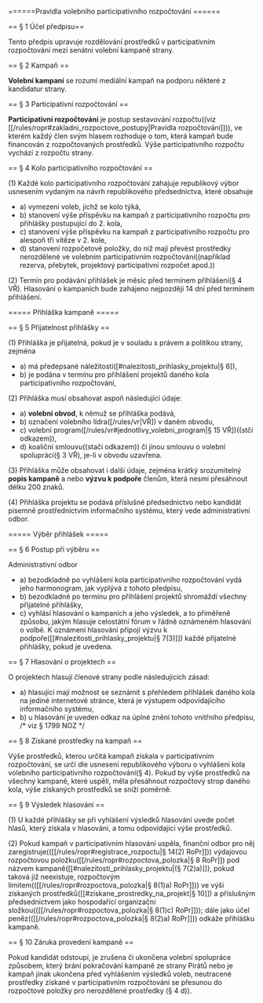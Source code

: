 ======Pravidla volebního participativního rozpočtování ======

== § 1 Účel předpisu==

Tento předpis upravuje rozdělování prostředků v participativním rozpočtování mezi senátní volební kampaně strany.

== § 2 Kampaň ==

**Volební kampaní** se rozumí mediální kampaň na podporu některé z kandidatur strany.  

== § 3 Participativní rozpočtování ==

**Participativní rozpočtování** je postup sestavování rozpočtu((viz [[/rules/ropr#zakladni_rozpoctove_postupy|Pravidla rozpočtování]])), ve kterém každý člen svým hlasem rozhoduje o tom, která kampaň bude financován z rozpočtovaných prostředků. Výše participativního rozpočtu vychází z rozpočtu strany. 

== § 4 Kolo participativního rozpočtování ==

(1) Každé kolo participativního rozpočtování zahajuje republikový výbor usnesením vydaným na návrh republikového předsednictva, které obsahuje
  * a) vymezení voleb, jichž se kolo týká,
  * b) stanovení výše příspěvku na kampaň z participativního rozpočtu pro přihlášky postupující do 2. kola,
  * c) stanovení výše příspěvku na kampaň z participativního rozpočtu pro alespoň tři vítěze v 2. kole,
  * d) stanovení rozpočetové položky, do níž mají převést prostředky nerozdělené ve volebním participativním rozpočtování((například rezerva, přebytek, projektový participativní rozpočet apod.))
 
(2) Termín pro podávání přihlášek je měsíc před termínem přihlášení(§ 4 VŘ). Hlasování o kampaních bude zahájeno nejpozději 14 dní před termínem přihlášení.

===== Přihláška kampaně  =====

== § 5 Přijatelnost přihlášky ==

(1) Přihláška je  přijatelná, pokud je v souladu s právem a politikou strany, zejména 
  * a) má předepsané náležitosti([#nalezitosti_prihlasky_projektu|§ 6]),
  * b) je podána v termínu pro přihlášení projektů daného kola participativního rozpočtování, 

(2) Přihláška musí obsahovat aspoň následující údaje:
  * a) **volební obvod**, k němuž se přihláška podává,
  * b) označení volebního lídra([/rules/vr|VŘ]) v daném obvodu,
  * c) volební program([/rules/vr#jednotlivy_volebni_program|§ 15 VŘ])((stčí odkazem)),
  * d) koaliční smlouvu((stačí odkazem)) či jinou smlouvu o volební spolupráci(§ 3 VŘ), je-li v obvodu uzavřena. 

(3) Přihláška může obsahovat i další údaje, zejména krátký srozumitelný **popis kampaně** a nebo **výzvu k podpoře** členům, která nesmí přesáhnout délku 200 znaků.

(4) Přihláška projektu se podává příslušné předsednictvo nebo kandidát písemně prostřednictvím informačního systému, který vede administrativní odbor.

===== Výběr přihlášek =====

== § 6 Postup při výběru ==

Administrativní odbor 
  * a) bezodkladně po vyhlášení kola participativního rozpočtování vydá jeho harmonogram, jak vyplývá z tohoto předpisu,
  * b) bezodkladně po termínu pro přihlášení projektů shromáždí všechny přijatelné přihlášky,
  * c) vyhlásí hlasování o kampaních a jeho výsledek, a to přiměřeně způsobu, jakým hlasuje celostátní fórum v řádně oznámeném hlasování o volbě. K oznámení hlasování připojí výzvu k podpoře([[#nalezitosti_prihlasky_projektu|§ 7(3)]]) každé přijatelné přihlášky, pokud je uvedena.

== § 7 Hlasování o projektech ==

O projektech hlasují členové strany podle následujících zásad:
  * a) hlasující mají možnost se seznámit s přehledem přihlášek daného kola na jediné internetové stránce, která je výstupem odpovídajícího informačního systému,
  * b) u hlasování je uveden odkaz na úplné znění tohoto vnitřního předpisu, /* viz § 1799 NOZ */ 

== § 8 Získané prostředky na kampaň ==

Výše prostředků, kterou určitá kampaň získala v participativním rozpočtování, se určí dle usnesení republikového výboru o vyhlášení kola volebního participativního rozpočtování(§ 4). Pokud by výše prostředků na všechny kampaně, které uspěli, měla přesáhnout rozpočtový strop daného kola, výše získaných prostředků se sníží poměrně.

== § 9 Výsledek hlasování ==

(1) U každé přihlášky se při vyhlášení výsledků hlasování uvede počet hlasů, který získala v hlasování, a tomu odpovídající výše prostředků.

(2) Pokud kampaň v participativním hlasování uspěla, finanční odbor pro něj zaregistruje(([[/rules/ropr#registrace_rozpoctu|§ 14(2) RoPr]])) výdajovou rozpočtovou položku([[/rules/ropr#rozpoctova_polozka|§ 8 RoPr]]) pod názvem kampaně([[#nalezitosti_prihlasky_projektu|(§ 7(2)a)]]), pokud taková již neexistuje, rozpočtovým limitem(([[/rules/ropr#rozpoctova_polozka|§ 8(1)a) RoPr]])) ve výši získaných prostředků([[#ziskane_prostredky_na_projekt|§ 10]]) a příslušným předsednictvem jako hospodařící organizační složkou(([[/rules/ropr#rozpoctova_polozka|§ 8(1)c) RoPr]])); dále jako účel peněz(([[/rules/ropr#rozpoctova_polozka|§ 8(2)a) RoPr]])) odkáže přihlášku kampaně.

== § 10 Záruka provedení kampaně ==

Pokud kandidát odstoupí, je zrušena či ukončena volební spolupráce způsobem, který brání pokračování kampaně ze strany Pirátů nebo je kampaň jinak ukončena před vyhlášením výsledků voleb, neutracené prostředky získané v participativním rozpočtování se přesunou do rozpočtové položky pro nerozdělené prostředky (§ 4 d)).
